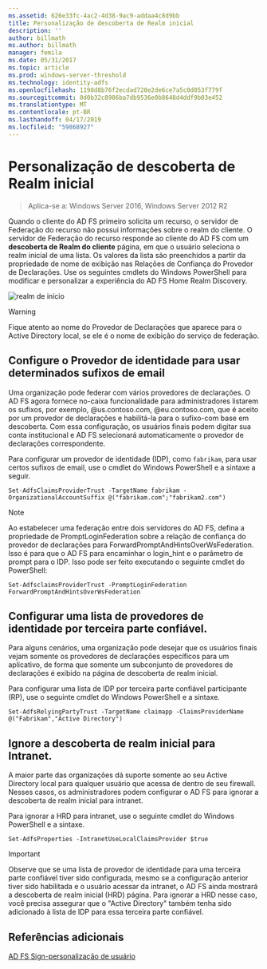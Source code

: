 ```yaml
---
ms.assetid: 626e33fc-4ac2-4d38-9ac9-addaa4c8d9bb
title: Personalização de descoberta de Realm inicial
description: ''
author: billmath
ms.author: billmath
manager: femila
ms.date: 05/31/2017
ms.topic: article
ms.prod: windows-server-threshold
ms.technology: identity-adfs
ms.openlocfilehash: 1198d8b76f2ecdad728e2de6ce7a5c0d053f779f
ms.sourcegitcommit: 0d0b32c8986ba7db9536e0b8648d4ddf9b03e452
ms.translationtype: MT
ms.contentlocale: pt-BR
ms.lasthandoff: 04/17/2019
ms.locfileid: "59868927"
---
```

# <a name="home-realm-discovery-customization"></a>Personalização de descoberta de Realm inicial

>Aplica-se a: Windows Server 2016, Windows Server 2012 R2

Quando o cliente do AD FS primeiro solicita um recurso, o servidor de Federação do recurso não possui informações sobre o realm do cliente. O servidor de Federação do recurso responde ao cliente do AD FS com um **descoberta de Realm do cliente** página, em que o usuário seleciona o realm inicial de uma lista. Os valores da lista são preenchidos a partir da propriedade de nome de exibição nas Relações de Confiança do Provedor de Declarações. Use os seguintes cmdlets do Windows PowerShell para modificar e personalizar a experiência do AD FS Home Realm Discovery.  
  
![realm de início](media/AD-FS-user-sign-in-customization/ADFS_Blue_Custom4.png)  
  
> [!WARNING]  
> Fique atento ao nome do Provedor de Declarações que aparece para o Active Directory local, se ele é o nome de exibição do serviço de federação.  
  



## <a name="configure-identity-provider-to-use-certain-email-suffixes"></a>Configure o Provedor de identidade para usar determinados sufixos de email  
Uma organização pode federar com vários provedores de declarações. O AD FS agora fornece no\-caixa funcionalidade para administradores listarem os sufixos, por exemplo, @us.contoso.com, @eu.contoso.com, que é aceito por um provedor de declarações e habilitá-la para o sufixo\-com base em descoberta. Com essa configuração, os usuários finais podem digitar sua conta institucional e AD FS selecionará automaticamente o provedor de declarações correspondente.  
  
Para configurar um provedor de identidade \(IDP\), como `fabrikam`, para usar certos sufixos de email, use o cmdlet do Windows PowerShell e a sintaxe a seguir.  
  

`Set-AdfsClaimsProviderTrust -TargetName fabrikam -OrganizationalAccountSuffix @("fabrikam.com";"fabrikam2.com") ` 
 
>[!NOTE]
> Ao estabelecer uma federação entre dois servidores do AD FS, defina a propriedade de PromptLoginFederation sobre a relação de confiança do provedor de declarações para ForwardPromptAndHintsOverWsFederation.  Isso é para que o AD FS para encaminhar o login_hint e o parâmetro de prompt para o IDP.  Isso pode ser feito executando o seguinte cmdlet do PowerShell:
>
>`Set-AdfsclaimsProviderTrust -PromptLoginFederation ForwardPromptAndHintsOverWsFederation`

## <a name="configure-an-identity-provider-list-per-relying-party"></a>Configurar uma lista de provedores de identidade por terceira parte confiável.  
Para alguns cenários, uma organização pode desejar que os usuários finais vejam somente os provedores de declarações específicos para um aplicativo, de forma que somente um subconjunto de provedores de declarações é exibido na página de descoberta de realm inicial.  
  
Para configurar uma lista de IDP por terceira parte confiável participante \(RP\), use o seguinte cmdlet do Windows PowerShell e a sintaxe.  
  
 
`Set-AdfsRelyingPartyTrust -TargetName claimapp -ClaimsProviderName @("Fabrikam","Active Directory") ` 

  
## <a name="bypass-home-realm-discovery-for-the-intranet"></a>Ignore a descoberta de realm inicial para Intranet.  
A maior parte das organizações dá suporte somente ao seu Active Directory local para qualquer usuário que acessa de dentro de seu firewall. Nesses casos, os administradores podem configurar o AD FS para ignorar a descoberta de realm inicial para intranet.  
  
Para ignorar a HRD para intranet, use o seguinte cmdlet do Windows PowerShell e a sintaxe.  
  

`Set-AdfsProperties -IntranetUseLocalClaimsProvider $true ` 
 
  
> [!IMPORTANT]  
> Observe que se uma lista de provedor de identidade para uma terceira parte confiável tiver sido configurada, mesmo se a configuração anterior tiver sido habilitada e o usuário acessar da intranet, o AD FS ainda mostrará a descoberta de realm inicial \(HRD\) página. Para ignorar a HRD nesse caso, você precisa assegurar que o "Active Directory" também tenha sido adicionado à lista de IDP para essa terceira parte confiável.  

## <a name="additional-references"></a>Referências adicionais 
[AD FS Sign-personalização de usuário](AD-FS-user-sign-in-customization.md)  
